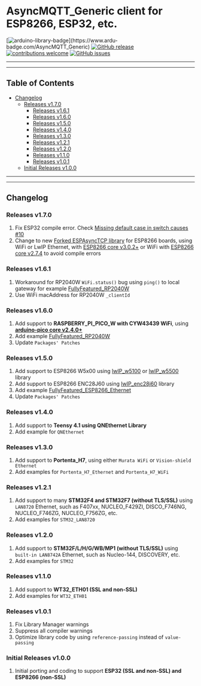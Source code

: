 # AsyncMQTT_Generic client for ESP8266, ESP32, etc.

[![arduino-library-badge](https://www.ardu-badge.com/badge/AsyncMQTT_Generic.svg?)](https://www.ardu-badge.com/AsyncMQTT_Generic)
[![GitHub release](https://img.shields.io/github/release/khoih-prog/AsyncMQTT_Generic.svg)](https://github.com/khoih-prog/AsyncMQTT_Generic/releases)
[![contributions welcome](https://img.shields.io/badge/contributions-welcome-brightgreen.svg?style=flat)](#Contributing)
[![GitHub issues](https://img.shields.io/github/issues/khoih-prog/AsyncMQTT_Generic.svg)](http://github.com/khoih-prog/AsyncMQTT_Generic/issues)

---
---

## Table of Contents

* [Changelog](#changelog)
  * [Releases v1.7.0](#releases-v170)
	* [Releases v1.6.1](#releases-v161)
	* [Releases v1.6.0](#releases-v160)
	* [Releases v1.5.0](#releases-v150)
	* [Releases v1.4.0](#releases-v140)
	* [Releases v1.3.0](#releases-v130)
	* [Releases v1.2.1](#releases-v121)
	* [Releases v1.2.0](#releases-v120)
	* [Releases v1.1.0](#releases-v110)
	* [Releases v1.0.1](#releases-v101)
  * [Initial Releases v1.0.0](#Initial-Releases-v100)

---
---

## Changelog

### Releases v1.7.0

1. Fix ESP32 compile error. Check [Missing default case in switch causes #10](https://github.com/khoih-prog/AsyncMQTT_Generic/issues/10)
2. Change to new [Forked ESPAsyncTCP library](https://github.com/khoih-prog/ESPAsyncTCP) for ESP8266 boards, using WiFi or LwIP Ethernet, with [ESP8266 core v3.0.2+](https://github.com/esp8266/Arduino/releases/tag/3.0.2) or WiFi with [ESP8266 core v2.7.4](https://github.com/esp8266/Arduino/releases/tag/2.7.4) to avoid compile errors

### Releases v1.6.1

1. Workaround for RP2040W `WiFi.status()` bug using `ping()` to local gateway for example [FullyFeatured_RP2040W](examples/RP2040W/FullyFeatured_RP2040W)
2. Use WiFi macAddress for RP2040W `_clientId`

### Releases v1.6.0

1. Add support to **RASPBERRY_PI_PICO_W with CYW43439 WiFi**, using [**arduino-pico core v2.4.0+**](https://github.com/earlephilhower/arduino-pico)
2. Add example [FullyFeatured_RP2040W](examples/RP2040W/FullyFeatured_RP2040W)
3. Update `Packages' Patches`

### Releases v1.5.0

1. Add support to ESP8266 W5x00 using [lwIP_w5100](https://github.com/esp8266/Arduino/tree/master/libraries/lwIP_w5100) or [lwIP_w5500](https://github.com/esp8266/Arduino/tree/master/libraries/lwIP_w5500) library
2. Add support to ESP8266 ENC28J60 using [lwIP_enc28j60](https://github.com/esp8266/Arduino/tree/master/libraries/lwIP_enc28j60) library
3. Add example [FullyFeatured_ESP8266_Ethernet](examples/ESP8266/FullyFeatured_ESP8266_Ethernet)
4. Update `Packages' Patches`

### Releases v1.4.0

1. Add support to **Teensy 4.1 using QNEthernet Library**
2. Add example for `QNEthernet`

### Releases v1.3.0

1. Add support to **Portenta_H7**, using either `Murata WiFi` or `Vision-shield Ethernet`
2. Add examples for `Portenta_H7_Ethernet` and `Portenta_H7_WiFi`

### Releases v1.2.1

1. Add support to many **STM32F4 and STM32F7 (without TLS/SSL)** using `LAN8720` Ethernet, such as F407xx, NUCLEO_F429ZI, DISCO_F746NG, NUCLEO_F746ZG, NUCLEO_F756ZG, etc.
2. Add examples for `STM32_LAN8720`

### Releases v1.2.0

1. Add support to **STM32F/L/H/G/WB/MP1 (without TLS/SSL)** using `built-in LAN8742A` Ethernet, such as Nucleo-144, DISCOVERY, etc.
2. Add examples for `STM32`

### Releases v1.1.0

1. Add support to **WT32_ETH01 (SSL and non-SSL)**
2. Add examples for `WT32_ETH01`


### Releases v1.0.1

1. Fix Library Manager warnings
2. Suppress all compiler warnings
3. Optimize library code by using `reference-passing` instead of `value-passing`

### Initial Releases v1.0.0

1. Initial porting and coding to support **ESP32 (SSL and non-SSL) and ESP8266 (non-SSL)**
